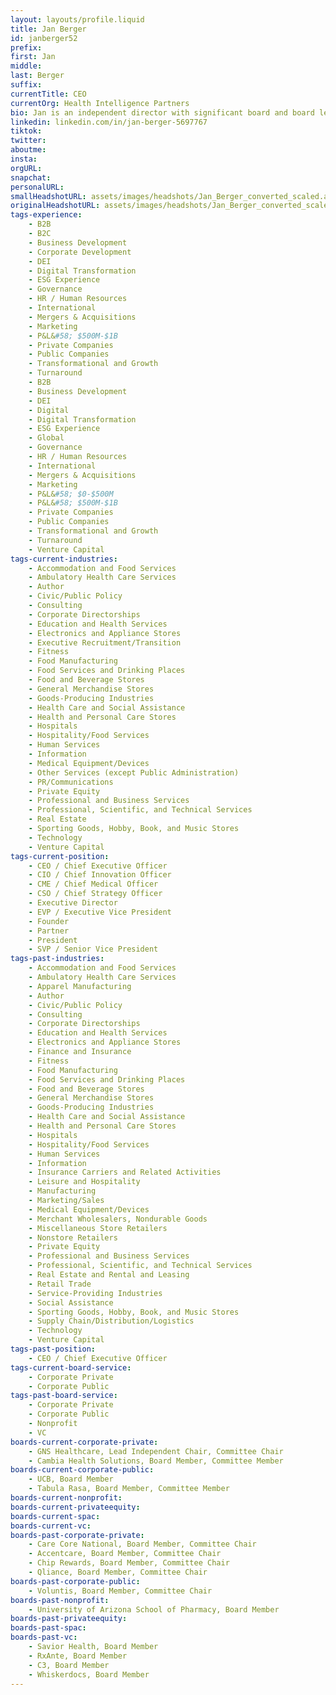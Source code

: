 ```yaml
---
layout: layouts/profile.liquid
title: Jan Berger
id: janberger52
prefix: 
first: Jan
middle: 
last: Berger
suffix: 
currentTitle: CEO
currentOrg: Health Intelligence Partners
bio: Jan is an independent director with significant board and board leadership experience, an author, keynote speaker, chief executive officer, and Fortune 100 corporate officer. Jan has proven success in public, private and government service over the last 30 years in both healthcare and consumer goods/services. In 2009 Jan founded Health Intelligence Partners as a global consultancy. The organization has a global focus (engagements in 14 countries with both Health Organizations, National Ministries of Health, and Consumer-focused organizations), working with clients on areas of growth at the intersection of strategy and operations. In 2019, Jan was recognized by Crain’s Business Chicago as a Notable LGBTQ Executive. In addition to her consulting, Jan offers her experiences and insights through her participation on healthcare, veterinary and consumer product boards. She presently sits on healthcare focused boards including, GNS Healthcare (Lead Independent Board Member, Vice Chair of the Board, Chair of Compensation and Governance, Member&#58; Audit Committee; Tabula Rasa (Member&#58; Nominations, Audit, Governance), and UCB Pharmaceuticals. Jan previous board experience includes&#58;, Cambia Health Solutions (Audit & Compliance Committee, Health Services Committee)Voluntis (Chair, M&A/Strategy Committee, Nomination and Compensation Committee), Care Core National (Member&#58; Audit and Finance Committee, Compensation, M&A and Strategy), AccentCare (Chair; Compliance Committee, Member&#58; Compensation Committee), Chip Rewards, Qliance, C3, University of Arizona School of Pharmacy, Blue Cross and Blue Shield Western Conference Board of Directors and Rx-Ante. Jan’s consumer focused boards have included Savor Health, Care Heroes and Whiskerdocs, a veterinary telehealth service company. She also sits on numerous business and healthcare advisory boards.<br /><br />Prior to founding Health Intelligence Partners, Jan served as Executive Vice President, Chief Clinical and Innovation Officer for CVS Health. During that time, she was a corporate officer and on the executive team with responsibility for a $500-million-dollar business unit. Jan’s expertise in both healthcare and retail consumer behavior led to several new service lines and increased revenue for her division from 35 million to over 500 million dollars. Jan also led CVS Health’s Medicare Part D development and was a member of the companies M & A team. Before going to CVS Caremark, Jan had 15 years’ experience in healthcare administration led operations for two population health companies. Jan has recently released, Re-Engaging in Trust&#58; The Missing Ingredient in Fixing Healthcare_. As the author of five books and editorial activity on several healthcare journals, Jan is considered a national thought leader on the importance of creating trust as a foundation in an organization’s corporate sustainability strategies.<br /><br />Jan holds a Doctor of Medicine degree, a Master’s in Jurisprudence from Loyola University in Chicago, Certificate in Healthcare Business Administration from University of South Florida, and Board Director Certification for Kellogg School of Management and a black belt in Six Sigma.
linkedin: linkedin.com/in/jan-berger-5697767
tiktok: 
twitter: 
aboutme: 
insta: 
orgURL: 
snapchat: 
personalURL: 
smallHeadshotURL: assets/images/headshots/Jan_Berger_converted_scaled.avif
originalHeadshotURL: assets/images/headshots/Jan_Berger_converted_scaled.avif
tags-experience: 
    - B2B
    - B2C
    - Business Development
    - Corporate Development
    - DEI
    - Digital Transformation
    - ESG Experience
    - Governance
    - HR / Human Resources
    - International
    - Mergers & Acquisitions
    - Marketing
    - P&L&#58; $500M-$1B
    - Private Companies
    - Public Companies
    - Transformational and Growth
    - Turnaround
    - B2B
    - Business Development
    - DEI
    - Digital
    - Digital Transformation
    - ESG Experience
    - Global
    - Governance
    - HR / Human Resources
    - International
    - Mergers & Acquisitions
    - Marketing
    - P&L&#58; $0-$500M
    - P&L&#58; $500M-$1B
    - Private Companies
    - Public Companies
    - Transformational and Growth
    - Turnaround
    - Venture Capital
tags-current-industries: 
    - Accommodation and Food Services
    - Ambulatory Health Care Services
    - Author
    - Civic/Public Policy
    - Consulting
    - Corporate Directorships
    - Education and Health Services
    - Electronics and Appliance Stores
    - Executive Recruitment/Transition
    - Fitness
    - Food Manufacturing
    - Food Services and Drinking Places
    - Food and Beverage Stores
    - General Merchandise Stores
    - Goods-Producing Industries
    - Health Care and Social Assistance
    - Health and Personal Care Stores
    - Hospitals
    - Hospitality/Food Services
    - Human Services
    - Information
    - Medical Equipment/Devices
    - Other Services (except Public Administration)
    - PR/Communications
    - Private Equity
    - Professional and Business Services
    - Professional, Scientific, and Technical Services
    - Real Estate
    - Sporting Goods, Hobby, Book, and Music Stores
    - Technology
    - Venture Capital
tags-current-position: 
    - CEO / Chief Executive Officer
    - CIO / Chief Innovation Officer
    - CME / Chief Medical Officer
    - CSO / Chief Strategy Officer
    - Executive Director
    - EVP / Executive Vice President
    - Founder
    - Partner
    - President
    - SVP / Senior Vice President
tags-past-industries: 
    - Accommodation and Food Services
    - Ambulatory Health Care Services
    - Apparel Manufacturing
    - Author
    - Civic/Public Policy
    - Consulting
    - Corporate Directorships
    - Education and Health Services
    - Electronics and Appliance Stores
    - Finance and Insurance
    - Fitness
    - Food Manufacturing
    - Food Services and Drinking Places
    - Food and Beverage Stores
    - General Merchandise Stores
    - Goods-Producing Industries
    - Health Care and Social Assistance
    - Health and Personal Care Stores
    - Hospitals
    - Hospitality/Food Services
    - Human Services
    - Information
    - Insurance Carriers and Related Activities
    - Leisure and Hospitality
    - Manufacturing
    - Marketing/Sales
    - Medical Equipment/Devices
    - Merchant Wholesalers, Nondurable Goods
    - Miscellaneous Store Retailers
    - Nonstore Retailers
    - Private Equity
    - Professional and Business Services
    - Professional, Scientific, and Technical Services
    - Real Estate and Rental and Leasing
    - Retail Trade
    - Service-Providing Industries
    - Social Assistance
    - Sporting Goods, Hobby, Book, and Music Stores
    - Supply Chain/Distribution/Logistics
    - Technology
    - Venture Capital
tags-past-position: 
    - CEO / Chief Executive Officer
tags-current-board-service: 
    - Corporate Private
    - Corporate Public
tags-past-board-service: 
    - Corporate Private
    - Corporate Public
    - Nonprofit
    - VC
boards-current-corporate-private: 
    - GNS Healthcare, Lead Independent Chair, Committee Chair
    - Cambia Health Solutions, Board Member, Committee Member
boards-current-corporate-public: 
    - UCB, Board Member
    - Tabula Rasa, Board Member, Committee Member
boards-current-nonprofit: 
boards-current-privateequity: 
boards-current-spac: 
boards-current-vc: 
boards-past-corporate-private: 
    - Care Core National, Board Member, Committee Chair
    - Accentcare, Board Member, Committee Chair
    - Chip Rewards, Board Member, Committee Chair
    - Qliance, Board Member, Committee Chair
boards-past-corporate-public: 
    - Voluntis, Board Member, Committee Chair
boards-past-nonprofit: 
    - University of Arizona School of Pharmacy, Board Member
boards-past-privateequity: 
boards-past-spac: 
boards-past-vc: 
    - Savior Health, Board Member
    - RxAnte, Board Member
    - C3, Board Member
    - Whiskerdocs, Board Member
---
```

